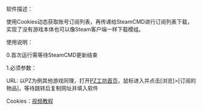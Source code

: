 软件描述：

使用Cookies动态获取账号订阅列表，再传递给SteamCMD进行订阅列表下载，实现了没有游戏本体也可以像Steam客户端一样下载模组。



使用说明：

0.首次运行需等待SteamCMD更新结束

1.必须参数：

URL: 以PZ为例其他游戏同理，打开[PZ工坊首页](https://steamcommunity.com/app/108600/workshop/)，鼠标进入并点击[浏览]>[订阅的物品]，等待跳转后复制网址并填入软件

Cookies：[视频教程](https://www.bilibili.com/video/BV1xqyfYZE6Y)

